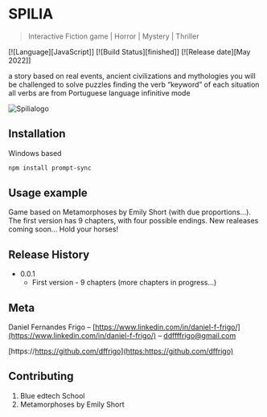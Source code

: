 # SPILIA
> Interactive Fiction game  | Horror | Mystery | Thriller

[![Language][JavaScript]]
[![Build Status][finished]]
[![Release date][May 2022]]

a story based on real events, ancient civilizations and mythologies
you will be challenged to solve puzzles finding the verb “keyword” of each situation
all verbs are from Portuguese language infinitive mode

![Spilialogo](https://user-images.githubusercontent.com/102762000/168400302-2e2dd256-42f5-411f-af56-f55a19efe878.png)

## Installation

Windows based

```sh
npm install prompt-sync
```

## Usage example

Game based on Metamorphoses by Emily Short (with due proportions...).
The first version has 9 chapters, with four possible endings.
New realeases coming soon... Hold your horses!

## Release History

* 0.0.1
    * First version - 9 chapters (more chapters in progress...)

## Meta

Daniel Fernandes Frigo – [https://www.linkedin.com/in/daniel-f-frigo/](https://www.linkedin.com/in/daniel-f-frigo/) – ddffffrigo@gmail.com

[https://https://github.com/dffrigo](https:https://github.com/dffrigo)

## Contributing

1. Blue edtech School
2. Metamorphoses by Emily Short

<!-- Markdown link & img dfn's -->
